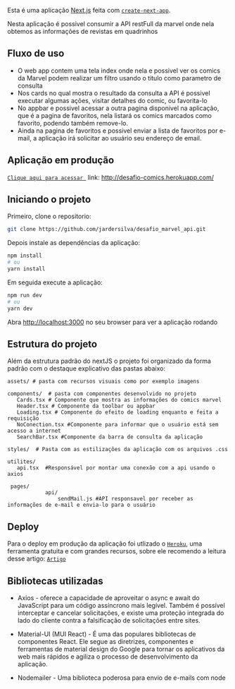 Esta é uma aplicação [Next.js](https://nextjs.org/) feita com [`create-next-app`](https://github.com/vercel/next.js/tree/canary/packages/create-next-app).

Nesta aplicação é possivel consumir a API restFull da marvel onde nela obtemos as informações de revistas em quadrinhos

## Fluxo de uso

* O web app contem uma tela index onde nela e possivel ver os comics da Marvel podem realizar um filtro usando o titulo como parametro de consulta
* Nos cards no qual mostra o resultado da consulta a API é possivel executar algumas ações, visitar detalhes do comic, ou favorita-lo
* No appbar e possivel acessar a outra pagina disponivel na aplicação, que é a pagina de favoritos, nela listará os  comics marcados como favorito, podendo também remove-lo.
* Ainda na pagina de favoritos e possivel enviar a lista de favoritos por e-mail, a aplicação irá solicitar ao usuário seu endereço de email.

## Aplicação em produção

[`Clique aqui para acessar `](http://desafio-comics.herokuapp.com/)
link: 
http://desafio-comics.herokuapp.com/

## Iniciando o projeto

Primeiro, clone o repositorio:

```bash
git clone https://github.com/jardersilva/desafio_marvel_api.git
```
Depois  instale as dependências da aplicação:

```bash
npm install
# ou
yarn install
```
Em seguida execute a aplicação:
```bash
npm run dev
# ou
yarn dev
```

Abra [http://localhost:3000](http://localhost:3000) no seu browser para ver a aplicação rodando


## Estrutura do projeto

Além da estrutura padrão do nextJS o projeto foi organizado da forma padrão com o destaque explicativo das pastas abaixo:

    assets/ # pasta com recursos visuais como por exemplo imagens

    components/  # pasta com componentes desenvolvido no projeto
       Cards.tsx # Componente que mostra as informações do comics marvel
	   Header.tsx # Componente da toolbar ou appbar
	   Loading.tsx # Componente do efeito de loading enquanto e feita a requisição
       NoConection.tsx #Componente para informar que o usuário está sem acesso a internet
	   SearchBar.tsx #Componente da barra de consulta da aplicação

    styles/  # Pasta com as estilizações da aplicação com os arquivos .css

    utilites/
       api.tsx  #Responsável por montar uma conexão com a api usando o axios
	 
	 pages/
	 			api/ 
					sendMail.js #API responsavel por receber as informações de e-mail e envia-lo para o usuário

## Deploy

Para o deploy em produção da aplicação foi utlizado o [`Heroku`](https://www.heroku.com/),  uma ferramenta gratuita e com grandes recursos, sobre ele recomendo a leitura desse artigo: [`Artigo`](https://bityli.com/zFpBh)

## Bibliotecas utilizadas 

* Axios -  oferece a capacidade de aproveitar o async e await do JavaScript para um código assíncrono mais legível. Também é possível interceptar e cancelar solicitações, e existe uma proteção integrada do lado do cliente contra a falsificação de solicitações entre sites.

* Material-UI (MUI React) - É  uma das populares bibliotecas de componentes React. Ele segue as diretrizes, componentes e ferramentas de material design do Google para tornar os aplicativos da web mais rápidos e agiliza o processo de desenvolvimento da aplicação.

* Nodemailer - Uma biblioteca poderosa para envio de e-mails com node
